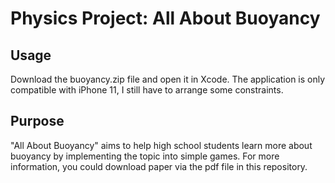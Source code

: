 # Physics Project: All About Buoyancy
## Usage
Download the buoyancy.zip file and open it in Xcode.
The application is only compatible with iPhone 11, I still have to arrange some constraints.
## Purpose
"All About Buoyancy" aims to help high school students learn more about buoyancy by implementing the topic into simple games. For more information, you could download paper via the pdf file in this repository.
